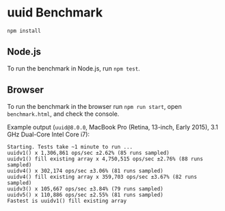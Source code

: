 # uuid Benchmark

```
npm install
```

## Node.js

To run the benchmark in Node.js, run `npm test`.

## Browser

To run the benchmark in the browser run `npm run start`, open `benchmark.html`, and check the console.

Example output (`uuid@8.0.0`, MacBook Pro (Retina, 13-inch, Early 2015), 3.1 GHz Dual-Core Intel Core i7):

```
Starting. Tests take ~1 minute to run ...
uuidv1() x 1,306,861 ops/sec ±2.62% (85 runs sampled)
uuidv1() fill existing array x 4,750,515 ops/sec ±2.76% (88 runs sampled)
uuidv4() x 302,174 ops/sec ±3.06% (81 runs sampled)
uuidv4() fill existing array x 359,703 ops/sec ±3.67% (82 runs sampled)
uuidv3() x 105,667 ops/sec ±3.84% (79 runs sampled)
uuidv5() x 110,886 ops/sec ±2.55% (81 runs sampled)
Fastest is uuidv1() fill existing array
```

